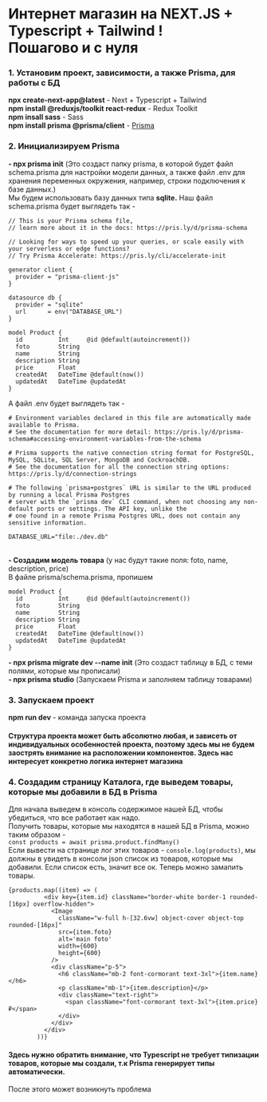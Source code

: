 <h1>Интернет магазин на NEXT.JS + Typescript + Tailwind ! <br>
Пошагово и с нуля</h1>

<h3>1. Установим проект, зависимости, а также Prisma, для работы с БД</h3>
<b>npx create-next-app@latest</b> - Next + Typescript + Tailwind
<br>
<b>npm install @reduxjs/toolkit react-redux</b> - Redux Toolkit 
<br>
<b>npm insall sass</b> - Sass
<br>
<b>npm install prisma @prisma/client</b> - <a href="https://habr.com/ru/companies/timeweb/articles/654341/">Prisma</a>

<h3>2. Инициализируем Prisma</h3>
<b>- npx prisma init</b> (Это создаст папку prisma, в которой будет файл schema.prisma для настройки модели данных, а также файл .env для хранения переменных окружения, например, строки подключения к базе данных.)
<br>
Мы будем использовать базу данных типа <b>sqlite.</b> Наш файл schema.prisma будет выглядеть так - 

```
// This is your Prisma schema file,
// learn more about it in the docs: https://pris.ly/d/prisma-schema

// Looking for ways to speed up your queries, or scale easily with your serverless or edge functions?
// Try Prisma Accelerate: https://pris.ly/cli/accelerate-init

generator client {
  provider = "prisma-client-js"
}

datasource db {
  provider = "sqlite"
  url      = env("DATABASE_URL")
}

model Product {
  id          Int     @id @default(autoincrement())
  foto        String
  name        String
  description String
  price       Float
  createdAt   DateTime @default(now())
  updatedAt   DateTime @updatedAt
}
```

А файл .env будет выглядеть так - 

```
# Environment variables declared in this file are automatically made available to Prisma.
# See the documentation for more detail: https://pris.ly/d/prisma-schema#accessing-environment-variables-from-the-schema

# Prisma supports the native connection string format for PostgreSQL, MySQL, SQLite, SQL Server, MongoDB and CockroachDB.
# See the documentation for all the connection string options: https://pris.ly/d/connection-strings

# The following `prisma+postgres` URL is similar to the URL produced by running a local Prisma Postgres 
# server with the `prisma dev` CLI command, when not choosing any non-default ports or settings. The API key, unlike the 
# one found in a remote Prisma Postgres URL, does not contain any sensitive information.

DATABASE_URL="file:./dev.db"
```

<br>
<b>- Создадим модель товара</b> (у нас будут такие поля: foto, name, description, price)
<br>
В файле prisma/schema.prisma, пропишем

```
model Product {
  id          Int     @id @default(autoincrement())
  foto        String
  name        String
  description String
  price       Float
  createdAt   DateTime @default(now())
  updatedAt   DateTime @updatedAt
}
```

<b>- npx prisma migrate dev --name init</b> (Это создаст таблицу в БД, с теми полями, которые мы прописали)
<br>
<b>- npx prisma studio</b>  (Запускаем Prisma и заполняем таблицу товарами)

<h3>3. Запускаем проект</h3>
<b>npm run dev</b> - команда запуска проекта

<h4>Cтруктура проекта может быть абсолютно любая, и зависеть от индивидуальных особенностей проекта, поэтому здесь мы не будем заострять внимание на расположении компонентов. Здесь нас интересует конкретно логика интернет магазина</h4>

<h3>4. Создадим страницу Каталога, где выведем товары, которые мы добавили в БД в Prisma</h3>

Для начала выведем в консоль содержимое нашей БД, чтобы убедиться, что все работает как надо.
<br>
Получить товары, которые мы находятся в нашей БД в Prisma, можно таким образом -
<br>
`const products = await prisma.product.findMany()`
<br>
Если вывести на странице лог этих товаров - `console.log(products)`, мы должны в увидеть в консоли json список из товаров, которые мы добавили. Если список есть, значит все ок. Теперь можно замапить товары.
<br>

```
{products.map((item) => (
          <div key={item.id} className="border-white border-1 rounded-[16px] overflow-hidden">
            <Image
              className="w-full h-[32.6vw] object-cover object-top rounded-[16px]" 
              src={item.foto} 
              alt='main foto' 
              width={600} 
              height={600} 
            />
            <div className="p-5">
              <h6 className="mb-2 font-cormorant text-3xl">{item.name}</h6>
              <p className="mb-1">{item.description}</p>
              <div className="text-right">
                <span className="font-cormorant text-3xl">{item.price} ₽</span>
              </div>
            </div>
          </div>
        ))}
```

<h4>Здесь нужно обратить внимание, что Typescript не требует типизации товаров, которые мы создали, т.к Prisma генерирует типы автоматически.</h4>

После этого может возникнуть проблема





